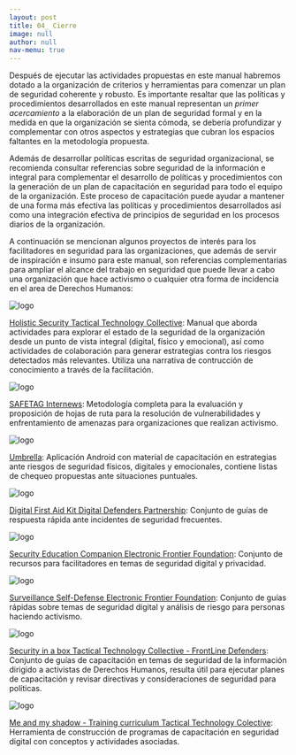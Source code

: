 ```yaml
---
layout: post
title: 04_ Cierre
image: null
author: null
nav-menu: true
---
```


Después de ejecutar las actividades propuestas en este manual habremos dotado a la organización de criterios y herramientas para comenzar un plan de seguridad coherente y robusto. Es importante resaltar que las políticas y procedimientos desarrollados en este manual representan un *primer acercamiento* a la elaboración de un plan de seguridad formal y en la medida en que la organización se sienta cómoda, se debería profundizar y complementar con otros aspectos y estrategias que cubran los espacios faltantes en la metodología propuesta.

Además de desarrollar políticas escritas de seguridad organizacional, se recomienda consultar referencias sobre seguridad de la información e integral para complementar el desarrollo de políticas y procedimientos con la generación de un plan de capacitación en seguridad para todo el equipo de la organización. Este proceso de capacitación puede ayudar a mantener de una forma más efectiva las políticas y procedimientos desarrollados así como una integración efectiva de principios de seguridad en los procesos diarios de la organización.

A continuación se mencionan algunos proyectos de interés para los facilitadores en seguridad para las organizaciones, que además de servir de inspiración e insumo para este manual, son referencias complementarias para ampliar el alcance del trabajo en seguridad que puede llevar a cabo una organización que hace activismo o cualquier otra forma de incidencia en el area de Derechos Humanos:

![logo](/assets/images/9901/holistic.png)

[Holistic Security Tactical Technology Collective](https://holistic-security.tacticaltech.org): Manual que aborda actividades para explorar el estado de la seguridad de la organización desde un punto de vista integral (digital, físico y emocional), así como actividades de colaboración para generar estrategias contra los riesgos detectados más relevantes. Utiliza una narrativa de contrucción de conocimiento a través de la facilitación.

![logo](/assets/images/9901/safetag.jpg)

[SAFETAG Internews](https://safetag.org): Metodología completa para la evaluación y proposición de hojas de ruta para la resolución de vulnerabilidades y enfrentamiento de amenazas para organizaciones que realizan activismo.

![logo](/assets/images/9901/umbrella.png)

[Umbrella](https://secfirst.org): Aplicación Android con material de capacitación en estrategias ante riesgos de seguridad físicos, digitales y emocionales, contiene listas de chequeo propuestas ante situaciones puntuales.

![logo](/assets/images/9901/dfak.png)

[Digital First Aid Kit Digital Defenders Partnership](https://rarenet.github.io/DFAK/es/): Conjunto de guías de respuesta rápida ante incidentes de seguridad frecuentes.

![logo](/assets/images/9901/securitycompanion.png)

[Security Education Companion Electronic Frontier Foundation](https://sec.eff.org): Conjunto de recursos para facilitadores en temas de seguridad digital y privacidad.

![logo](/assets/images/9901/ssd.png)

[Surveillance Self-Defense Electronic Frontier Foundation](https://ssd.eff.org): Conjunto de guías rápidas sobre temas de seguridad digital y análisis de riesgo para personas haciendo activismo.

![logo](/assets/images/9901/securityinabox.png)

[Security in a box Tactical Technology Collective - FrontLine Defenders](https://securityinabox.org/en/): Conjunto de guías de capacitación en temas de seguridad de la información dirigido a activistas de Derechos Humanos, resulta útil para ejecutar planes de capacitación y revisar directivas y consideraciones de seguridad para políticas.

![logo](/assets/images/9901/myshadow.png)

[Me and my shadow - Training curriculum Tactical Technology Colective](https://myshadow.org/train): Herramienta de construcción de programas de capacitación en seguridad digital con conceptos y actividades asociadas.
